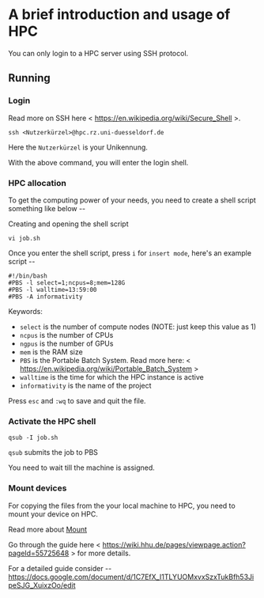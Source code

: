 # A brief introduction and usage of HPC

You can only login to a HPC server using SSH protocol. 

## Running

### Login

Read more on SSH here < https://en.wikipedia.org/wiki/Secure_Shell >.

```
ssh <Nutzerkürzel>@hpc.rz.uni-duesseldorf.de
```

Here the `Nutzerkürzel` is your Unikennung.

With the above command, you will enter the login shell.

### HPC allocation


To get the computing power of your needs, you need to create a shell script something like below --

Creating and opening the shell script
```
vi job.sh
```

Once you enter the shell script, press `i` for `insert mode`, here's an example script --

```
#!/bin/bash
#PBS -l select=1;ncpus=8;mem=128G
#PBS -l walltime=13:59:00
#PBS -A informativity
```

Keywords:

- `select` is the number of compute nodes (NOTE: just keep this value as 1)
- `ncpus` is the number of CPUs
- `ngpus` is the number of GPUs
- `mem` is the RAM size
- `PBS` is the Portable Batch System. Read more here: < https://en.wikipedia.org/wiki/Portable_Batch_System >
- `walltime` is the time for which the HPC instance is active
- `informativity` is the name of the project

Press `esc` and `:wq` to save and quit the file.

### Activate the HPC shell

```
qsub -I job.sh
```

`qsub` submits the job to PBS

You need to wait till the machine is assigned.

### Mount devices

For copying the files from the your local machine to HPC, you need to mount your device on HPC.

Read more about [Mount](https://man7.org/linux/man-pages/man8/mount.8.html)

Go through the guide here < https://wiki.hhu.de/pages/viewpage.action?pageId=55725648 > for more details.


For a detailed guide consider -- https://docs.google.com/document/d/1C7EfX_I1TLYUOMxvxSzxTukBfh53JipeSJG_XuixzOo/edit

